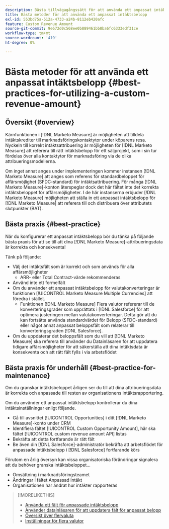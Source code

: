```yaml
---
description: Bästa tillvägagångssätt för att använda ett anpassat intäktsbelopp - [!DNL Marketo Measure]
title: Bästa metoder för att använda ett anpassat intäktsbelopp
exl-id: 553bd75a-512a-4733-a24b-8112eb420afc
feature: Custom Revenue Amount
source-git-commit: 9e672d0c568ee0b889461bb8ba6fc6333edf31ce
workflow-type: tm+mt
source-wordcount: '419'
ht-degree: 0%

---
```


# Bästa metoder för att använda ett anpassat intäktsbelopp {#best-practices-for-utilizing-a-custom-revenue-amount}

## Översikt {#overview}

Kärnfunktionen i [!DNL Marketo Measure] är möjligheten att tilldela intäktskrediter till marknadsföringskontaktytor under köparens resa. Nyckeln till korrekt intäktsattribuering är möjligheten för [!DNL Marketo Measure] att referera till rätt intäktsbelopp för ett säljprojekt, som i sin tur fördelas över alla kontaktytor för marknadsföring via de olika attribueringsmodellerna.

Om inget annat anges under implementeringen kommer instansen [!DNL Marketo Measure] att anges som referens för standardbeloppet för affärsmöjlighet (SFDC-standard) för intäktsattribuering. För många [!DNL Marketo Measure]-konton återspeglar dock det här fältet inte det korrekta intäktsbeloppet för affärsmöjligheter. I de här instanserna erbjuder [!DNL Marketo Measure] möjligheten att ställa in ett anpassat intäktsbelopp för [!DNL Marketo Measure] att referera till och distribuera över attributets slutpunkter (BAT).

## Bästa praxis {#best-practice}

När du konfigurerar ett anpassat intäktsbelopp bör du tänka på följande bästa praxis för att se till att dina [!DNL Marketo Measure]-attribueringsdata är korrekta och konsekventa!

Tänk på följande:

* Välj det intäktsfält som är korrekt och som används för alla affärsmöjligheter
   * ARR- eller Total Contract-värde rekommenderas
* Använd inte ett formelfält
* Om du använder ett anpassat intäktsbelopp för valutakonverteringar är funktionen [!UICONTROL Marketo Measure Multiple Currencies] att föredra i stället.
   * Funktionen [!DNL Marketo Measure] Flera valutor refererar till de konverteringsgrader som upprättats i [!DNL Salesforce] för att optimera justeringen mellan valutakonverteringar. Detta gör att du kan fortsätta använda standardvärdet för Belopp (SFDC-standard) eller något annat anpassat beloppsfält som relaterar till konverteringsgraden [!DNL Salesforce].
* Om du uppdaterar det beloppsfält som du vill att [!DNL Marketo Measure] ska referera till använder du Datainläsaren för att uppdatera tidigare affärsmöjligheter för att säkerställa att dina intäktsdata är konsekventa och att rätt fält fylls i via arbetsflödet

## Bästa praxis för underhåll {#best-practice-for-maintenance}

Om du granskar intäktsbeloppet årligen ser du till att dina attribueringsdata är korrekta och anpassade till resten av organisationens intäktsrapportering.

Om du använder ett anpassat intäktsbelopp kontrollerar du dina intäktsinställningar enligt följande.

* Gå till avsnittet [!UICONTROL Opportunities] i ditt [!DNL Marketo Measure]-konto under CRM
* Identifiera fältet [!UICONTROL Custom Opportunity Amount], här ska fältet [!UICONTROL custom revenue amount API] listas
* Bekräfta att detta fortfarande är rätt fält
* Be även din [!DNL Salesforce]-administratör bekräfta att arbetsflödet för anpassade intäktsbelopp i [!DNL Salesforce] fortfarande körs

Förutom en årlig översyn kan vissa organisatoriska förändringar signalera att du behöver granska intäktsbeloppet...

* Omsättning i marknadsföringsteamet
* Ändringar i fältet Anpassad intäkt
* Organisationen har ändrat hur intäkter rapporteras

>[!MORELIKETHIS]
>
>* [Använda ett fält för anpassade intäktsbelopp](/help/advanced-marketo-measure-features/custom-revenue-amount/using-a-custom-revenue-amount-field.md)
>* [Använder datainläsaren för att uppdatera fält för anpassat belopp](/help/advanced-marketo-measure-features/custom-revenue-amount/using-data-loader-to-update-marketo-measure-custom-amount-field.md)
>* [Översikt över flervaluta](/help/advanced-marketo-measure-features/multi-currency/overview.md)
>* [Inställningar för flera valutor](/help/advanced-marketo-measure-features/multi-currency/settings.md)
